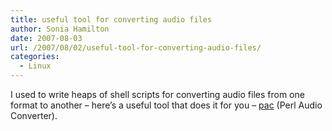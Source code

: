 ```yaml
---
title: useful tool for converting audio files
author: Sonia Hamilton
date: 2007-08-03
url: /2007/08/02/useful-tool-for-converting-audio-files/
categories:
  - Linux
---
```

I used to write heaps of shell scripts for converting audio files from one format to another &#8211; here&#8217;s a useful tool that does it for you &#8211; [pac][1] (Perl Audio Converter).

 [1]: http://sourceforge.net/projects/pacpl/
